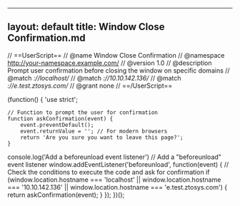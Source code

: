 
---
layout: default
title: Window Close Confirmation.md
---

// ==UserScript==
// @name         Window Close Confirmation
// @namespace    http://your-namespace.example.com/
// @version      1.0
// @description  Prompt user confirmation before closing the window on specific domains
// @match        *://localhost/*
// @match        *://10.10.142.136/*
// @match        *://e.test.ztosys.com/*
// @grant        none
// ==/UserScript==

(function() {
    'use strict';

    // Function to prompt the user for confirmation
    function askConfirmation(event) {
        event.preventDefault();
        event.returnValue = ''; // For modern browsers
        return 'Are you sure you want to leave this page?';
    }
console.log('Add a beforeunload event listener')
    // Add a "beforeunload" event listener
    window.addEventListener('beforeunload', function(event) {
        // Check the conditions to execute the code and ask for confirmation
        if (window.location.hostname === 'localhost' || window.location.hostname === '10.10.142.136' || window.location.hostname === 'e.test.ztosys.com') {
            return askConfirmation(event);
        }
    });
})();


